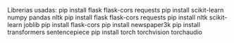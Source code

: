 Librerias usadas:
pip install flask flask-cors requests
pip install scikit-learn numpy pandas nltk
pip install flask flask-cors requests
pip install nltk scikit-learn joblib
pip install flask-cors
pip install newspaper3k
pip install transformers sentencepiece
pip install torch torchvision torchaudio
